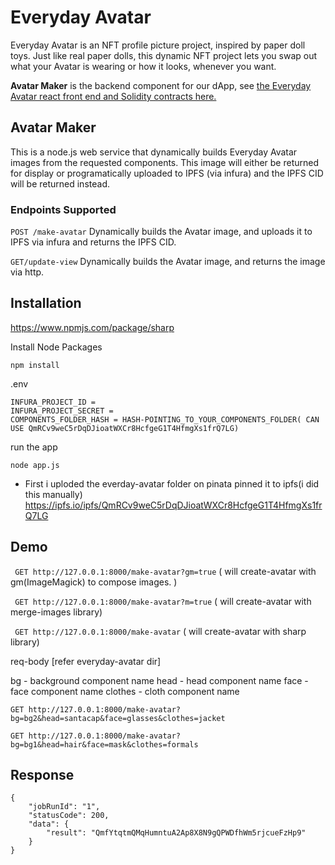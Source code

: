 # Everyday Avatar

Everyday Avatar is an NFT profile picture project, inspired by paper doll toys. Just like real paper dolls, this dynamic NFT project lets you swap out what your Avatar is wearing or how it looks, whenever you want.

**Avatar Maker** is the backend component for our dApp, see 
[the Everyday Avatar react front end and Solidity contracts here.](https://github.com/Hussainzz/everyday-avatar)

## Avatar Maker

This is a node.js web service that dynamically builds Everyday Avatar images from the requested components. This image will either be returned for display or programatically uploaded to IPFS (via infura) and the IPFS CID will be returned instead.
### Endpoints Supported
`POST /make-avatar`  Dynamically builds the Avatar image, and uploads it to IPFS via infura and returns the IPFS CID.

`GET/update-view`  Dynamically builds the Avatar image, and returns the image via http. 


## Installation

https://www.npmjs.com/package/sharp

Install Node Packages

`npm install`

.env
```
INFURA_PROJECT_ID =
INFURA_PROJECT_SECRET =
COMPONENTS_FOLDER_HASH = HASH-POINTING_TO_YOUR_COMPONENTS_FOLDER( CAN USE QmRCv9weC5rDqDJioatWXCr8HcfgeG1T4HfmgXs1frQ7LG)
```

run the app
```
node app.js
```

 - First i uploded the everday-avatar folder on pinata pinned it to ipfs(i did this manually)
   https://ipfs.io/ipfs/QmRCv9weC5rDqDJioatWXCr8HcfgeG1T4HfmgXs1frQ7LG


## Demo

` GET http://127.0.0.1:8000/make-avatar?gm=true` ( will create-avatar with gm(ImageMagick) to compose images. )

` GET http://127.0.0.1:8000/make-avatar?m=true` ( will create-avatar with merge-images library)

` GET http://127.0.0.1:8000/make-avatar` ( will create-avatar with sharp library)


req-body [refer everyday-avatar dir]

bg - background component name
head - head component name
face - face component name
clothes - cloth component name

```
GET http://127.0.0.1:8000/make-avatar?bg=bg2&head=santacap&face=glasses&clothes=jacket

```

``` 
GET http://127.0.0.1:8000/make-avatar?bg=bg1&head=hair&face=mask&clothes=formals

```

## Response

```
{
    "jobRunId": "1",
    "statusCode": 200,
    "data": {
        "result": "QmfYtqtmQMqHumntuA2Ap8X8N9gQPWDfhWm5rjcueFzHp9"
    }
}

```
